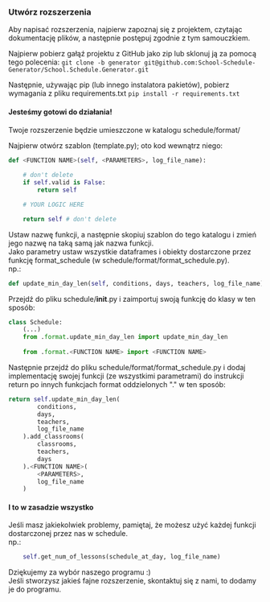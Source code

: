 ### Utwórz rozszerzenia

Aby napisać rozszerzenia, najpierw zapoznaj się z projektem, czytając dokumentację plików, a następnie postępuj zgodnie z tym samouczkiem.

Najpierw pobierz gałąź projektu z GitHub jako zip lub sklonuj ją za pomocą tego polecenia:
`git clone -b generator git@github.com:School-Schedule-Generator/School.Schedule.Generator.git`  

Następnie, używając pip (lub innego instalatora pakietów), pobierz wymagania z pliku requirements.txt
`pip install -r requirements.txt`  

#### Jesteśmy gotowi do działania!

Twoje rozszerzenie będzie umieszczone w katalogu schedule/format/

Najpierw otwórz szablon (template.py); oto kod wewnątrz niego:
```python
def <FUNCTION NAME>(self, <PARAMETERS>, log_file_name):
	
    # don't delete
    if self.valid is False:
        return self

    # YOUR LOGIC HERE

    return self # don't delete
```

Ustaw nazwę funkcji, a następnie skopiuj szablon do tego katalogu i zmień jego nazwę na taką samą jak nazwa funkcji.  
Jako parametry ustaw wszystkie dataframes i obiekty dostarczone przez funkcję format_schedule (w schedule/format/format_schedule.py).  
np.:
```python
def update_min_day_len(self, conditions, days, teachers, log_file_name):
```

Przejdź do pliku schedule/__init__.py i zaimportuj swoją funkcję do klasy w ten sposób:  
```python
class Schedule:
    (...)
    from .format.update_min_day_len import update_min_day_len
    
    from .format.<FUNCTION NAME> import <FUNCTION NAME>
```

Następnie przejdź do pliku schedule/format/format_schedule.py i dodaj implementację swojej funkcji (ze wszystkimi parametrami) do instrukcji return po innych funkcjach format oddzielonych 
"." w ten sposób:  
```python
return self.update_min_day_len(
        conditions,
        days,
        teachers,
        log_file_name
    ).add_classrooms(
        classrooms,
        teachers,
        days
    ).<FUNCTION NAME>(
        <PARAMETERS>, 
        log_file_name
    )
```

#### I to w zasadzie wszystko
Jeśli masz jakiekolwiek problemy, pamiętaj, że możesz użyć każdej funkcji dostarczonej przez nas w schedule.  
np.:
```python
    self.get_num_of_lessons(schedule_at_day, log_file_name)
```

Dziękujemy za wybór naszego programu :)  
Jeśli stworzysz jakieś fajne rozszerzenie, skontaktuj się z nami, to dodamy je do programu.
